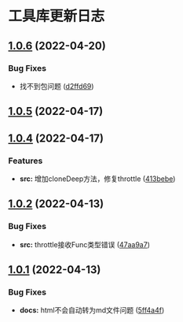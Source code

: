 # 工具库更新日志

## [1.0.6](https://github.com/huahuahuahuahuahua/wink-utils/compare/v1.0.5...v1.0.6) (2022-04-20)


### Bug Fixes

* 找不到包问题 ([d2ffd69](https://github.com/huahuahuahuahuahua/wink-utils/commit/d2ffd69bf03316ad8f0b71edafb8b2ac7db509f2))



## [1.0.5](https://github.com/huahuahuahuahuahua/wink-utils/compare/v1.0.4...v1.0.5) (2022-04-17)



## [1.0.4](https://github.com/huahuahuahuahuahua/wink-utils/compare/v1.0.2...v1.0.4) (2022-04-17)


### Features

* **src:** 增加cloneDeep方法，修复throttle ([413bebe](https://github.com/huahuahuahuahuahua/wink-utils/commit/413bebee7125d643d49a6357531dc1e6aef22701))



## [1.0.2](https://github.com/huahuahuahuahuahua/wink-utils/compare/v1.0.1...v1.0.2) (2022-04-13)


### Bug Fixes

* **src:** throttle接收Func类型错误 ([47aa9a7](https://github.com/huahuahuahuahuahua/wink-utils/commit/47aa9a70aae77789f34b87b61257a29e03f34ec6))



## [1.0.1](https://github.com/huahuahuahuahuahua/wink-utils/compare/5ff4a4fd68dd2d8e01b30ebc8713ca0d51d016c8...v1.0.1) (2022-04-13)


### Bug Fixes

* **docs:** html不会自动转为md文件问题 ([5ff4a4f](https://github.com/huahuahuahuahuahua/wink-utils/commit/5ff4a4fd68dd2d8e01b30ebc8713ca0d51d016c8))



